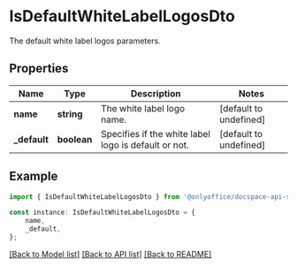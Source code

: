 # IsDefaultWhiteLabelLogosDto

The default white label logos parameters.

## Properties

Name | Type | Description | Notes
------------ | ------------- | ------------- | -------------
**name** | **string** | The white label logo name. | [default to undefined]
**_default** | **boolean** | Specifies if the white label logo is default or not. | [default to undefined]

## Example

```typescript
import { IsDefaultWhiteLabelLogosDto } from '@onlyoffice/docspace-api-sdk';

const instance: IsDefaultWhiteLabelLogosDto = {
    name,
    _default,
};
```

[[Back to Model list]](../README.md#documentation-for-models) [[Back to API list]](../README.md#documentation-for-api-endpoints) [[Back to README]](../README.md)

